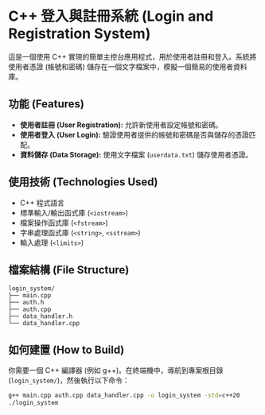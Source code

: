 # C++ 登入與註冊系統 (Login and Registration System)

這是一個使用 C++ 實現的簡單主控台應用程式，用於使用者註冊和登入。系統將使用者憑證 (帳號和密碼) 儲存在一個文字檔案中，模擬一個簡易的使用者資料庫。

## 功能 (Features)

*   **使用者註冊 (User Registration):** 允許新使用者設定帳號和密碼。
*   **使用者登入 (User Login):** 驗證使用者提供的帳號和密碼是否與儲存的憑證匹配。
*   **資料儲存 (Data Storage):** 使用文字檔案 (`userdata.txt`) 儲存使用者憑證。

## 使用技術 (Technologies Used)

*   C++ 程式語言
*   標準輸入/輸出函式庫 (`<iostream>`)
*   檔案操作函式庫 (`<fstream>`)
*   字串處理函式庫 (`<string>`, `<sstream>`)
*   輸入處理 (`<limits>`)

## 檔案結構 (File Structure)
```
login_system/
├── main.cpp
├── auth.h
├── auth.cpp
├── data_handler.h
└── data_handler.cpp
```

## 如何建置 (How to Build)

你需要一個 C++ 編譯器 (例如 g++)。在終端機中，導航到專案根目錄 (`login_system/`)，然後執行以下命令：

```bash
g++ main.cpp auth.cpp data_handler.cpp -o login_system -std=c++20
./login_system